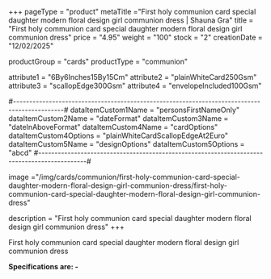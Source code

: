 +++
pageType = "product"
metaTitle ="First holy communion card special daughter modern floral design girl communion dress | Shauna Gra"
title = "First holy communion card special daughter modern floral design girl communion dress"
price = "4.95"
weight = "100"
stock = "2"
creationDate = "12/02/2025"

productGroup = "cards"
productType = "communion"

 
attribute1 = "6By6Inches15By15Cm" 
attribute2 = "plainWhiteCard250Gsm" 
attribute3 = "scallopEdge300Gsm" 
attribute4 = "envelopeIncluded100Gsm"

#---------------------------------------------------------------------------------------------#
dataItemCustom1Name = "personsFirstNameOnly"
dataItemCustom2Name = "dateFormat"
dataItemCustom3Name = "dateInAboveFormat"
dataItemCustom4Name = "cardOptions"
dataItemCustom4Options = "plainWhiteCardScallopEdgeAt2Euro"
dataItemCustom5Name = "designOptions"
dataItemCustom5Options = "abcd"
#---------------------------------------------------------------------------------------------#
 
 
image ="/img/cards/communion/first-holy-communion-card-special-daughter-modern-floral-design-girl-communion-dress/first-holy-communion-card-special-daughter-modern-floral-design-girl-communion-dress"
 
description = "First holy communion card special daughter modern floral design girl communion dress"
+++

First holy communion card special daughter modern floral design girl communion dress

**Specifications are: -**
